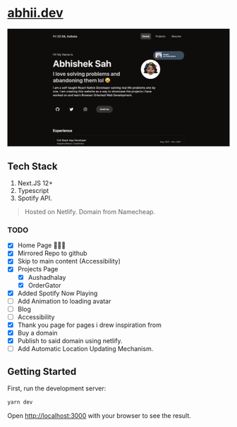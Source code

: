 <!--<a href="http://abhii.dev/" target="_blank">abhii.dev</a> -->
# [abhii.dev](https://abhii.dev/)

![landing_page](assets/landing_page.png)

## Tech Stack

1. Next.JS 12+
2. Typescript
3. Spotify API.

> Hosted on Netlify.
> Domain from Namecheap.

### TODO

- [x] Home Page 🧑🏽‍💻
- [x] Mirrored Repo to github
- [x] Skip to main content (Accessibility)
- [x] Projects Page
  - [x] Aushadhalay
  - [x] OrderGator
- [x] Added Spotify Now Playing
- [ ] Add Animation to loading avatar
- [ ] Blog
- [ ] Accessibility
- [x] Thank you page for pages i drew inspiration from
- [x] Buy a domain
- [x] Publish to said domain using netlify.
- [ ] Add Automatic Location Updating Mechanism.

## Getting Started

First, run the development server:

```bash
yarn dev
```

Open [http://localhost:3000](http://localhost:3000) with your browser to see the result.
